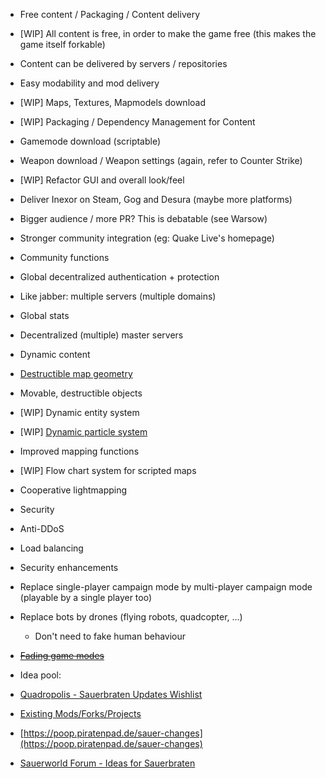 * Free content / Packaging / Content delivery
 * [WIP] All content is free, in order to make the game free (this makes the game itself forkable)
 * Content can be delivered by servers / repositories
* Easy modability and mod delivery
 * [WIP] Maps, Textures, Mapmodels download
 * [WIP] Packaging / Dependency Management for Content
 * Gamemode download (scriptable)
 * Weapon download / Weapon settings (again, refer to Counter Strike)
* [WIP] Refactor GUI and overall look/feel
* Deliver Inexor on Steam, Gog and Desura (maybe more platforms)
 * Bigger audience / more PR? This is debatable (see Warsow)
 * Stronger community integration (eg: Quake Live's homepage)
* Community functions
 * Global decentralized authentication + protection
  * Like jabber: multiple servers (multiple domains)
 * Global stats
 * Decentralized (multiple) master servers
* Dynamic content
 * [Destructible map geometry](https://www.youtube.com/watch?v=VPdKX7UhneY&index=2&list=PLCbZc-GgCGzLhkGS5l850tjCQrPUeapK6)
 * Movable, destructible objects
 * [WIP] Dynamic entity system
 * [WIP] [Dynamic particle system](https://www.youtube.com/watch?v=j622-D-CCTI&list=PLCbZc-GgCGzLhkGS5l850tjCQrPUeapK6&index=41)
* Improved mapping functions
 * [WIP] Flow chart system for scripted maps
 * Cooperative lightmapping
* Security
 * Anti-DDoS
 * Load balancing
 * Security enhancements
* Replace single-player campaign mode by multi-player campaign mode (playable by a single player too)
* Replace bots by drones (flying robots, quadcopter, ...)
  * Don't need to fake human behaviour
* [~~Fading game modes~~](https://github.com/inexor-game/code/issues/22)

* Idea pool:
 * [Quadropolis - Sauerbraten Updates Wishlist](http://quadropolis.us/node/3086)
 * [Existing Mods/Forks/Projects](https://github.com/inexor-game/code/wiki/Other-Projects)
 * [https://poop.piratenpad.de/sauer-changes](https://poop.piratenpad.de/sauer-changes)
 * [Sauerworld Forum - Ideas for Sauerbraten](http://sauerworld.org/forum/index.php?board=4.0)
